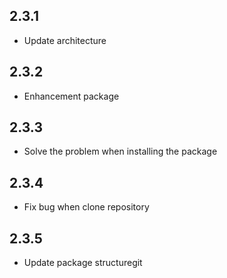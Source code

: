 ## 2.3.1

- Update architecture

## 2.3.2

- Enhancement package

## 2.3.3

- Solve the problem when installing the package

## 2.3.4
- Fix bug when clone repository

## 2.3.5
- Update package structuregit